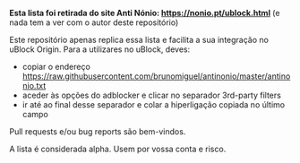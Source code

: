 **Esta lista foi retirada do site Anti Nónio: https://nonio.pt/ublock.html** (e nada tem a ver com o autor deste repositório)

Este repositório apenas replica essa lista e facilita a sua integração no uBlock Origin.
Para a utilizares no uBlock, deves:
* copiar o endereço https://raw.githubusercontent.com/brunomiguel/antinonio/master/antinonio.txt
* aceder às opções do adblocker e clicar no separador 3rd-party filters
* ir até ao final desse separador e colar a hiperligação copiada no último campo

Pull requests e/ou bug reports são bem-vindos.

A lista é considerada alpha. Usem por vossa conta e risco.
